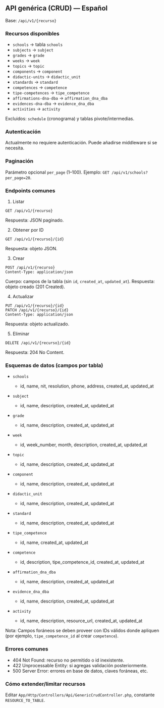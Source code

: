 ## API genérica (CRUD) — Español

Base: `/api/v1/{recurso}`

### Recursos disponibles
- `schools` → tabla `schools`
- `subjects` → `subject`
- `grades` → `grade`
- `weeks` → `week`
- `topics` → `topic`
- `components` → `component`
- `didactic-units` → `didactic_unit`
- `standards` → `standard`
- `competences` → `competence`
- `tipe-competences` → `tipe_competence`
- `affirmations-dna-dba` → `affirmation_dna_dba`
- `evidences-dna-dba` → `evidence_dna_dba`
- `activities` → `activity`

Excluidos: `schedule` (cronograma) y tablas pivote/intermedias.

### Autenticación
Actualmente no requiere autenticación. Puede añadirse middleware si se necesita.

### Paginación
Parámetro opcional `per_page` (1–100). Ejemplo: `GET /api/v1/schools?per_page=20`.

### Endpoints comunes

1) Listar
```
GET /api/v1/{recurso}
```
Respuesta: JSON paginado.

2) Obtener por ID
```
GET /api/v1/{recurso}/{id}
```
Respuesta: objeto JSON.

3) Crear
```
POST /api/v1/{recurso}
Content-Type: application/json
```
Cuerpo: campos de la tabla (sin `id`, `created_at`, `updated_at`).
Respuesta: objeto creado (201 Created).

4) Actualizar
```
PUT /api/v1/{recurso}/{id}
PATCH /api/v1/{recurso}/{id}
Content-Type: application/json
```
Respuesta: objeto actualizado.

5) Eliminar
```
DELETE /api/v1/{recurso}/{id}
```
Respuesta: 204 No Content.

### Esquemas de datos (campos por tabla)

- `schools`
  - id, name, nit, resolution, phone, address, created_at, updated_at

- `subject`
  - id, name, description, created_at, updated_at

- `grade`
  - id, name, description, created_at, updated_at

- `week`
  - id, week_number, month, description, created_at, updated_at

- `topic`
  - id, name, description, created_at, updated_at

- `component`
  - id, name, description, created_at, updated_at

- `didactic_unit`
  - id, name, description, created_at, updated_at

- `standard`
  - id, name, description, created_at, updated_at

- `tipe_competence`
  - id, name, created_at, updated_at

- `competence`
  - id, description, tipe_competence_id, created_at, updated_at

- `affirmation_dna_dba`
  - id, name, description, created_at, updated_at

- `evidence_dna_dba`
  - id, name, description, created_at, updated_at

- `activity`
  - id, name, description, resource_url, created_at, updated_at

Nota: Campos foráneos se deben proveer con IDs válidos donde apliquen (por ejemplo, `tipe_competence_id` al crear `competence`).

### Errores comunes
- 404 Not Found: recurso no permitido o id inexistente.
- 422 Unprocessable Entity: si agregas validación posteriormente.
- 500 Server Error: errores en base de datos, claves foráneas, etc.

### Cómo extender/limitar recursos
Editar `App/Http/Controllers/Api/GenericCrudController.php`, constante `RESOURCE_TO_TABLE`.

